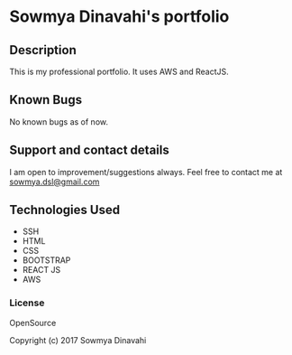 # Sowmya Dinavahi's portfolio

## Description

This is my professional portfolio. It uses AWS and ReactJS.

## Known Bugs

No known bugs as of now.

## Support and contact details

I am open to improvement/suggestions always. Feel free to contact me at sowmya.dsl@gmail.com

## Technologies Used

* SSH
* HTML
* CSS
* BOOTSTRAP
* REACT JS
* AWS

### License

OpenSource

Copyright (c) 2017 Sowmya Dinavahi
